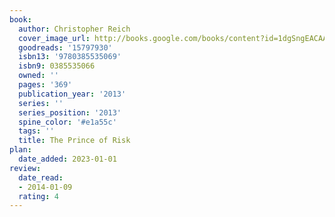 ```yaml
---
book:
  author: Christopher Reich
  cover_image_url: http://books.google.com/books/content?id=1dgSngEACAAJ&printsec=frontcover&img=1&zoom=1&source=gbs_api
  goodreads: '15797930'
  isbn13: '9780385535069'
  isbn9: 0385535066
  owned: ''
  pages: '369'
  publication_year: '2013'
  series: ''
  series_position: '2013'
  spine_color: '#e1a55c'
  tags: ''
  title: The Prince of Risk
plan:
  date_added: 2023-01-01
review:
  date_read:
  - 2014-01-09
  rating: 4
---
```


